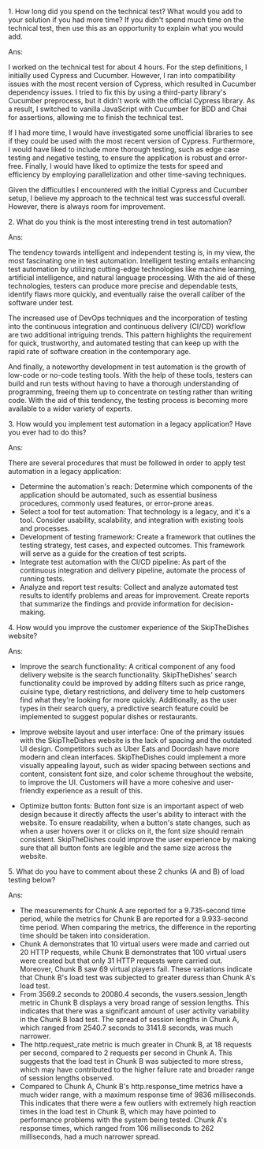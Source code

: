 ﻿1\. How long did you spend on the technical test? What would you add to your solution if you had more time? If you didn't spend much time on the technical test, then use this as an opportunity to explain what you would add.

Ans:

I worked on the technical test for about 4 hours. For the step definitions, I initially used Cypress and Cucumber. However, I ran into compatibility issues with the most recent version of Cypress, which resulted in Cucumber dependency issues. I tried to fix this by using a third-party library's Cucumber preprocess, but it didn't work with the official Cypress library. As a result, I switched to vanilla JavaScript with Cucumber for BDD and Chai for assertions, allowing me to finish the technical test.

If I had more time, I would have investigated some unofficial libraries to see if they could be used with the most recent version of Cypress. Furthermore, I would have liked to include more thorough testing, such as edge case testing and negative testing, to ensure the application is robust and error-free. Finally, I would have liked to optimize the tests for speed and efficiency by employing parallelization and other time-saving techniques.

Given the difficulties I encountered with the initial Cypress and Cucumber setup, I believe my approach to the technical test was successful overall. However, there is always room for improvement.

2\. What do you think is the most interesting trend in test automation?

Ans: 

The tendency towards intelligent and independent testing is, in my view, the most fascinating one in test automation. Intelligent testing entails enhancing test automation by utilizing cutting-edge technologies like machine learning, artificial intelligence, and natural language processing. With the aid of these technologies, testers can produce more precise and dependable tests, identify flaws more quickly, and eventually raise the overall caliber of the software under test. 

The increased use of DevOps techniques and the incorporation of testing into the continuous integration and continuous delivery (CI/CD) workflow are two additional intriguing trends. This pattern highlights the requirement for quick, trustworthy, and automated testing that can keep up with the rapid rate of software creation in the contemporary age.

And finally, a noteworthy development in test automation is the growth of low-code or no-code testing tools. With the help of these tools, testers can build and run tests without having to have a thorough understanding of programming, freeing them up to concentrate on testing rather than writing code. With the aid of this tendency, the testing process is becoming more available to a wider variety of experts.



3\. How would you implement test automation in a legacy application? Have you ever had to do this?

Ans: 

There are several procedures that must be followed in order to apply test automation in a legacy application: 

- Determine the automation's reach: Determine which components of the application should be automated, such as essential business procedures, commonly used features, or error-prone areas.
- Select a tool for test automation: That technology is a legacy, and it's a tool. Consider usability, scalability, and integration with existing tools and processes.
- Development of testing framework: Create a framework that outlines the testing strategy, test cases, and expected outcomes. This framework will serve as a guide for the creation of test scripts.
- Integrate test automation with the CI/CD pipeline: As part of the continuous integration and delivery pipeline, automate the process of running tests.
- Analyze and report test results: Collect and analyze automated test results to identify problems and areas for improvement. Create reports that summarize the findings and provide information for decision-making.

4\. How would you improve the customer experience of the SkipTheDishes website?

Ans:

- Improve the search functionality: A critical component of any food delivery website is the search functionality. SkipTheDishes' search functionality could be improved by adding filters such as price range, cuisine type, dietary restrictions, and delivery time to help customers find what they're looking for more quickly. Additionally, as the user types in their search query, a predictive search feature could be implemented to suggest popular dishes or restaurants.

- Improve website layout and user interface: One of the primary issues with the SkipTheDishes website is the lack of spacing and the outdated UI design. Competitors such as Uber Eats and Doordash have more modern and clean interfaces. SkipTheDishes could implement a more visually appealing layout, such as wider spacing between sections and content, consistent font size, and color scheme throughout the website, to improve the UI. Customers will have a more cohesive and user-friendly experience as a result of this.


- Optimize button fonts: Button font size is an important aspect of web design because it directly affects the user's ability to interact with the website. To ensure readability, when a button's state changes, such as when a user hovers over it or clicks on it, the font size should remain consistent. SkipTheDishes could improve the user experience by making sure that all button fonts are legible and the same size across the website.


5\. What do you have to comment about these 2 chunks (A and B) of load testing below?

Ans: 

- The measurements for Chunk A are reported for a 9.735-second time period, while the metrics for Chunk B are reported for a 9.933-second time period. When comparing the metrics, the difference in the reporting time should be taken into consideration.
- Chunk A demonstrates that 10 virtual users were made and carried out 20 HTTP requests, while Chunk B demonstrates that 100 virtual users were created but that only 31 HTTP requests were carried out. Moreover, Chunk B saw 69 virtual players fail. These variations indicate that Chunk B's load test was subjected to greater duress than Chunk A's load test.
- From 3569.2 seconds to 20080.4 seconds, the vusers.session\_length metric in Chunk B displays a very broad range of session lengths. This indicates that there was a significant amount of user activity variability in the Chunk B load test. The spread of session lengths in Chunk A, which ranged from 2540.7 seconds to 3141.8 seconds, was much narrower.
- The http.request\_rate metric is much greater in Chunk B, at 18 requests per second, compared to 2 requests per second in Chunk A. This suggests that the load test in Chunk B was subjected to more stress, which may have contributed to the higher failure rate and broader range of session lengths observed.
- Compared to Chunk A, Chunk B's http.response\_time metrics have a much wider range, with a maximum response time of 9836 milliseconds. This indicates that there were a few outliers with extremely high reaction times in the load test in Chunk B, which may have pointed to performance problems with the system being tested. Chunk A's response times, which ranged from 106 milliseconds to 262 milliseconds, had a much narrower spread.

